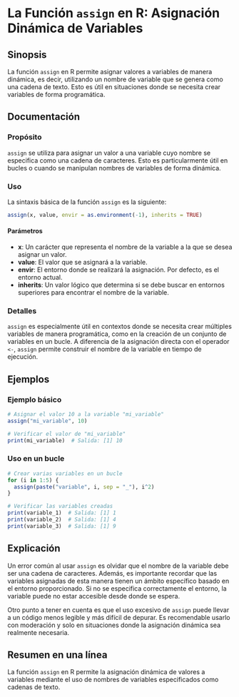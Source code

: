 <!--
Meta Description: # La Función `assign` en R: Asignación Dinámica de Variables ## Sinopsis La función `assign` en R permite asignar valores a variables de manera dinámi...
Meta Keywords: assign, variables, variable, que, nombre
-->

# La Función `assign` en R: Asignación Dinámica de Variables

## Sinopsis
La función `assign` en R permite asignar valores a variables de manera dinámica, es decir, utilizando un nombre de variable que se genera como una cadena de texto. Esto es útil en situaciones donde se necesita crear variables de forma programática.

## Documentación

### Propósito
`assign` se utiliza para asignar un valor a una variable cuyo nombre se especifica como una cadena de caracteres. Esto es particularmente útil en bucles o cuando se manipulan nombres de variables de forma dinámica.

### Uso
La sintaxis básica de la función `assign` es la siguiente:

```R
assign(x, value, envir = as.environment(-1), inherits = TRUE)
```

#### Parámetros
- **x**: Un carácter que representa el nombre de la variable a la que se desea asignar un valor.
- **value**: El valor que se asignará a la variable.
- **envir**: El entorno donde se realizará la asignación. Por defecto, es el entorno actual.
- **inherits**: Un valor lógico que determina si se debe buscar en entornos superiores para encontrar el nombre de la variable.

### Detalles
`assign` es especialmente útil en contextos donde se necesita crear múltiples variables de manera programática, como en la creación de un conjunto de variables en un bucle. A diferencia de la asignación directa con el operador `<-`, `assign` permite construir el nombre de la variable en tiempo de ejecución.

## Ejemplos

### Ejemplo básico
```R
# Asignar el valor 10 a la variable "mi_variable"
assign("mi_variable", 10)

# Verificar el valor de "mi_variable"
print(mi_variable)  # Salida: [1] 10
```

### Uso en un bucle
```R
# Crear varias variables en un bucle
for (i in 1:5) {
  assign(paste("variable", i, sep = "_"), i^2)
}

# Verificar las variables creadas
print(variable_1)  # Salida: [1] 1
print(variable_2)  # Salida: [1] 4
print(variable_3)  # Salida: [1] 9
```

## Explicación
Un error común al usar `assign` es olvidar que el nombre de la variable debe ser una cadena de caracteres. Además, es importante recordar que las variables asignadas de esta manera tienen un ámbito específico basado en el entorno proporcionado. Si no se especifica correctamente el entorno, la variable puede no estar accesible desde donde se espera.

Otro punto a tener en cuenta es que el uso excesivo de `assign` puede llevar a un código menos legible y más difícil de depurar. Es recomendable usarlo con moderación y solo en situaciones donde la asignación dinámica sea realmente necesaria.

## Resumen en una línea
La función `assign` en R permite la asignación dinámica de valores a variables mediante el uso de nombres de variables especificados como cadenas de texto.